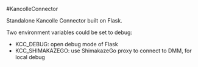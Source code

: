 #KancolleConnector

Standalone Kancolle Connector built on Flask.

Two environment variables could be set to debug:

* KCC_DEBUG: open debug mode of Flask
* KCC_SHIMAKAZEGO: use ShimakazeGo proxy to connect to DMM, for local debug